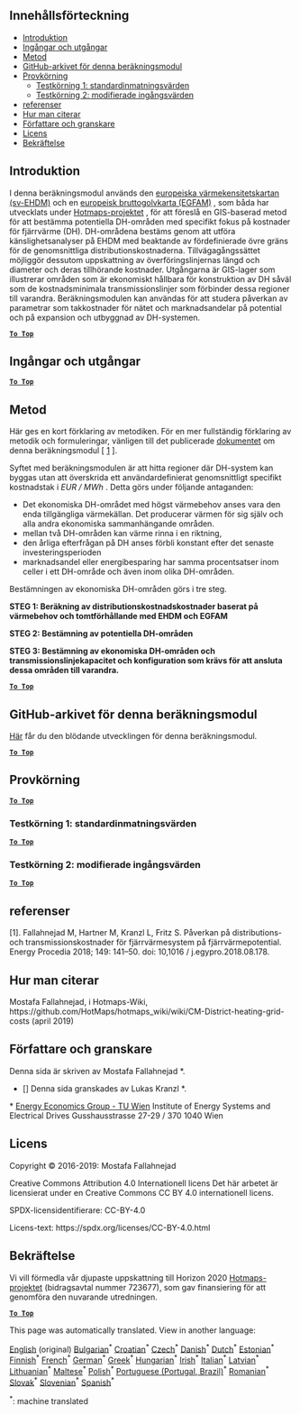 <h2> Innehållsförteckning </h2><ul><li> <a href="#introduction">Introduktion</a> </li><li> <a href="#inputs-and-outputs">Ingångar och utgångar</a> </li><li> <a href="#method">Metod</a> </li><li> <a href="#GitHub-Repository-of-this-calculation-module">GitHub-arkivet för denna beräkningsmodul</a> </li><li> <a href="#sample-run">Provkörning</a> <ul><li> <a href="#test-run-1-default-input-values">Testkörning 1: standardinmatningsvärden</a> </li><li> <a href="#test-run-2-modified-input-values">Testkörning 2: modifierade ingångsvärden</a> </li></ul></li><li> <a href="#references">referenser</a> </li><li> <a href="#how-to-cite">Hur man citerar</a> </li><li> <a href="#authors-and-reviewers">Författare och granskare</a> </li><li> <a href="#license">Licens</a> </li><li> <a href="#acknowledgement">Bekräftelse</a> </li></ul><h2> Introduktion </h2><p> I denna beräkningsmodul används den <a href="https://gitlab.com/hotmaps/heat/heat_tot_curr_density">europeiska värmekensitetskartan (sv-EHDM)</a> och en <a href="https://gitlab.com/hotmaps/gfa_tot_curr_density">europeisk bruttogolvkarta (EGFAM)</a> , som båda har utvecklats under <a href="https://www.hotmaps-project.eu/">Hotmaps-projektet</a> , för att föreslå en GIS-baserad metod för att bestämma potentiella DH-områden med specifikt fokus på kostnader för fjärrvärme (DH). DH-områdena bestäms genom att utföra känslighetsanalyser på EHDM med beaktande av fördefinierade övre gräns för de genomsnittliga distributionskostnaderna. Tillvägagångssättet möjliggör dessutom uppskattning av överföringslinjernas längd och diameter och deras tillhörande kostnader. Utgångarna är GIS-lager som illustrerar områden som är ekonomiskt hållbara för konstruktion av DH såväl som de kostnadsminimala transmissionslinjer som förbinder dessa regioner till varandra. Beräkningsmodulen kan användas för att studera påverkan av parametrar som takkostnader för nätet och marknadsandelar på potential och på expansion och utbyggnad av DH-systemen. </p><p><ins> <code><strong><a href="#table-of-contents">To Top</a></strong></code> </ins> </p><h2> Ingångar och utgångar </h2><p><ins> <code><strong><a href="#table-of-contents">To Top</a></strong></code> </ins> </p><h2> Metod </h2><p> Här ges en kort förklaring av metodiken. För en mer fullständig förklaring av metodik och formuleringar, vänligen till det publicerade <a href="https://www.sciencedirect.com/science/article/pii/S1876610218304740">dokumentet</a> om denna beräkningsmodul [ <a href="#References">1</a> ]. </p><p> Syftet med beräkningsmodulen är att hitta regioner där DH-system kan byggas utan att överskrida ett användardefinierat genomsnittligt specifikt kostnadstak i <em><em>EUR / MWh</em></em> . Detta görs under följande antaganden: </p><ul><li> Det ekonomiska DH-området med högst värmebehov anses vara den enda tillgängliga värmekällan. Det producerar värmen för sig själv och alla andra ekonomiska sammanhängande områden. </li><li> mellan två DH-områden kan värme rinna i en riktning, </li><li> den årliga efterfrågan på DH anses förbli konstant efter det senaste investeringsperioden </li><li> marknadsandel eller energibesparing har samma procentsatser inom celler i ett DH-område och även inom olika DH-områden. </li></ul><p> Bestämningen av ekonomiska DH-områden görs i tre steg. </p><p> <strong>STEG 1: Beräkning av distributionskostnadskostnader baserat på värmebehov och tomtförhållande med EHDM och EGFAM</strong> </p><p> <strong>STEG 2: Bestämning av potentiella DH-områden</strong> </p><p> <strong>STEG 3: Bestämning av ekonomiska DH-områden och transmissionslinjekapacitet och konfiguration som krävs för att ansluta dessa områden till varandra.</strong> </p><p><ins> <code><strong><a href="#table-of-contents">To Top</a></strong></code> </ins> </p><h2> GitHub-arkivet för denna beräkningsmodul </h2><p> <a href="https://github.com/HotMaps/dh_economic_assessment/tree/develop">Här</a> får du den blödande utvecklingen för denna beräkningsmodul. </p><p><ins> <code><strong><a href="#table-of-contents">To Top</a></strong></code> </ins> </p><h2> Provkörning </h2><p><ins> <code><strong><a href="#table-of-contents">To Top</a></strong></code> </ins> </p><h3> Testkörning 1: standardinmatningsvärden </h3><p><ins> <code><strong><a href="#table-of-contents">To Top</a></strong></code> </ins> </p><h3> Testkörning 2: modifierade ingångsvärden </h3><p><ins> <code><strong><a href="#table-of-contents">To Top</a></strong></code> </ins> </p><h2> referenser </h2><p> [1]. Fallahnejad M, Hartner M, Kranzl L, Fritz S. Påverkan på distributions- och transmissionskostnader för fjärrvärmesystem på fjärrvärmepotential. Energy Procedia 2018; 149: 141–50. doi: 10,1016 / j.egypro.2018.08.178. </p><h2> Hur man citerar </h2><p> Mostafa Fallahnejad, i Hotmaps-Wiki, https://github.com/HotMaps/hotmaps_wiki/wiki/CM-District-heating-grid-costs (april 2019) </p><h2> Författare och granskare </h2><p> Denna sida är skriven av Mostafa Fallahnejad *. </p><ul><li> [] Denna sida granskades av Lukas Kranzl *. </li></ul><p> * <a href="https://eeg.tuwien.ac.at/">Energy Economics Group - TU Wien</a> Institute of Energy Systems and Electrical Drives Gusshausstrasse 27-29 / 370 1040 Wien </p><h2> Licens </h2><p> Copyright © 2016-2019: Mostafa Fallahnejad </p><p> Creative Commons Attribution 4.0 Internationell licens Det här arbetet är licensierat under en Creative Commons CC BY 4.0 internationell licens. </p><p> SPDX-licensidentifierare: CC-BY-4.0 </p><p> Licens-text: https://spdx.org/licenses/CC-BY-4.0.html </p><h2> Bekräftelse </h2><p> Vi vill förmedla vår djupaste uppskattning till Horizon 2020 <a href="https://www.hotmaps-project.eu">Hotmaps-projektet</a> (bidragsavtal nummer 723677), som gav finansiering för att genomföra den nuvarande utredningen. </p><p><ins> <code><strong><a href="#table-of-contents">To Top</a></strong></code> </ins> </p>

This page was automatically translated. View in another language:

[English](en-CM-District-heating-potential-economic-assessment) (original) [Bulgarian](bg-CM-District-heating-potential-economic-assessment)<sup>\*</sup> [Croatian](hr-CM-District-heating-potential-economic-assessment)<sup>\*</sup> [Czech](cs-CM-District-heating-potential-economic-assessment)<sup>\*</sup> [Danish](da-CM-District-heating-potential-economic-assessment)<sup>\*</sup> [Dutch](nl-CM-District-heating-potential-economic-assessment)<sup>\*</sup> [Estonian](et-CM-District-heating-potential-economic-assessment)<sup>\*</sup> [Finnish](fi-CM-District-heating-potential-economic-assessment)<sup>\*</sup> [French](fr-CM-District-heating-potential-economic-assessment)<sup>\*</sup> [German](de-CM-District-heating-potential-economic-assessment)<sup>\*</sup> [Greek](el-CM-District-heating-potential-economic-assessment)<sup>\*</sup> [Hungarian](hu-CM-District-heating-potential-economic-assessment)<sup>\*</sup> [Irish](ga-CM-District-heating-potential-economic-assessment)<sup>\*</sup> [Italian](it-CM-District-heating-potential-economic-assessment)<sup>\*</sup> [Latvian](lv-CM-District-heating-potential-economic-assessment)<sup>\*</sup> [Lithuanian](lt-CM-District-heating-potential-economic-assessment)<sup>\*</sup> [Maltese](mt-CM-District-heating-potential-economic-assessment)<sup>\*</sup> [Polish](pl-CM-District-heating-potential-economic-assessment)<sup>\*</sup> [Portuguese (Portugal, Brazil)](pt-CM-District-heating-potential-economic-assessment)<sup>\*</sup> [Romanian](ro-CM-District-heating-potential-economic-assessment)<sup>\*</sup> [Slovak](sk-CM-District-heating-potential-economic-assessment)<sup>\*</sup> [Slovenian](sl-CM-District-heating-potential-economic-assessment)<sup>\*</sup> [Spanish](es-CM-District-heating-potential-economic-assessment)<sup>\*</sup>  

<sup>\*</sup>: machine translated

